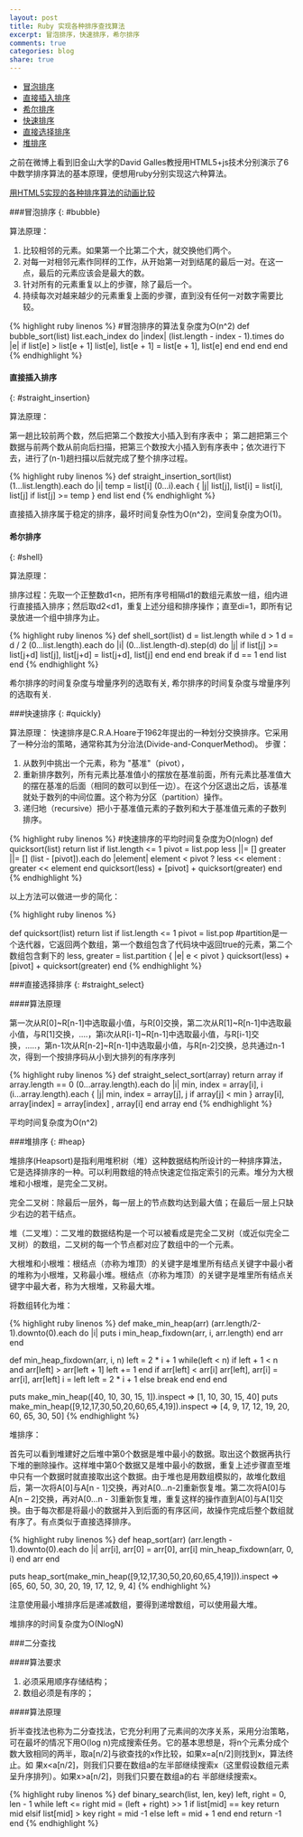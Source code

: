 ```yaml
---
layout: post
title: Ruby 实现各种排序查找算法
excerpt: 冒泡排序，快速排序，希尔排序
comments: true
categories: blog
share: true
---
```


* [冒泡排序](#bubble)
* [直接插入排序](#straight_insertion)
* [希尔排序](#shell)
* [快速排序](#quickly)
* [直接选择排序](#straight_select)
* [堆排序](#heap)

之前在微博上看到旧金山大学的David Galles教授用HTML5+js技术分别演示了6中数学排序算法的基本原理，便想用ruby分别实现这六种算法。

[用HTML5实现的各种排序算法的动画比较](http://www.webhek.com/misc/comparison-sort/)

###冒泡排序
{: #bubble}

算法原理：

1. 比较相邻的元素。如果第一个比第二个大，就交换他们两个。
2. 对每一对相邻元素作同样的工作，从开始第一对到结尾的最后一对。在这一点，最后的元素应该会是最大的数。
3. 针对所有的元素重复以上的步骤，除了最后一个。
4. 持续每次对越来越少的元素重复上面的步骤，直到没有任何一对数字需要比较。

{% highlight ruby linenos %}
#冒泡排序的算法复杂度为O(n^2)
def bubble_sort(list)
    list.each_index do |index|
        (list.length - index - 1).times do |e|
            if list[e] > list[e + 1]
                list[e], list[e + 1] = list[e + 1], list[e]
            end
        end
    end
end
{% endhighlight %}

#### 直接插入排序
{: #straight_insertion}

算法原理：

第一趟比较前两个数，然后把第二个数按大小插入到有序表中； 第二趟把第三个数据与前两个数从前向后扫描，把第三个数按大小插入到有序表中；依次进行下去，进行了(n-1)趟扫描以后就完成了整个排序过程。

{% highlight ruby linenos %}
def straight_insertion_sort(list)
  (1...list.length).each do |i|
    temp = list[i]
    (0...i).each { |j| list[j], list[i] = list[i], list[j] if list[j] >= temp }
  end
  list
end
{% endhighlight %}

直接插入排序属于稳定的排序，最坏时间复杂性为O(n^2)，空间复杂度为O(1)。

#### 希尔排序
{: #shell}

算法原理：

排序过程：先取一个正整数d1<n，把所有序号相隔d1的数组元素放一组，组内进行直接插入排序；然后取d2<d1，重复上述分组和排序操作；直至di=1，即所有记录放进一个组中排序为止。

{% highlight ruby linenos %}
def shell_sort(list)
  d = list.length
  while d > 1
    d = d / 2
   (0...list.length).each do |i|
    (0...list.length-d).step(d) do |j|
     if list[j] >= list[j+d]
      list[j], list[j+d] = list[j+d], list[j]
     end
    end
   end
    break if d == 1
  end
  list
end
{% endhighlight %}

希尔排序的时间复杂度与增量序列的选取有关, 希尔排序的时间复杂度与增量序列的选取有关.

###快速排序
{: #quickly}

算法原理：
快速排序是C.R.A.Hoare于1962年提出的一种划分交换排序。它采用了一种分治的策略，通常称其为分治法(Divide-and-ConquerMethod)。
步骤：

1. 从数列中挑出一个元素，称为 "基准"（pivot），
2. 重新排序数列，所有元素比基准值小的摆放在基准前面，所有元素比基准值大的摆在基准的后面（相同的数可以到任一边）。在这个分区退出之后，该基准就处于数列的中间位置。这个称为分区（partition）操作。
3. 递归地（recursive）把小于基准值元素的子数列和大于基准值元素的子数列排序。

{% highlight ruby linenos %}
#快速排序的平均时间复杂度为O(nlogn)
def quicksort(list)
    return list if list.length <= 1
    pivot = list.pop
    less    ||= []
    greater ||= []
    (list - [pivot]).each do |element|
        element < pivot ? less << element : greater << element
    end
    quicksort(less) + [pivot] + quicksort(greater)
end
{% endhighlight %}

以上方法可以做进一步的简化：

{% highlight ruby linenos %}

def quicksort(list)
    return list if list.length <= 1
    pivot = list.pop
    #partition是一个迭代器，它返回两个数组，第一个数组包含了代码块中返回true的元素，第二个数组包含剩下的
    less, greater = list.partition { |e| e < pivot }
    quicksort(less) + [pivot] + quicksort(greater)
end
{% endhighlight %}

###直接选择排序
{: #straight_select}

####算法原理

第一次从R[0]~R[n-1]中选取最小值，与R[0]交换，第二次从R[1]~R[n-1]中选取最小值，与R[1]交换，....，第i次从R[i-1]~R[n-1]中选取最小值，与R[i-1]交换，.....，第n-1次从R[n-2]~R[n-1]中选取最小值，与R[n-2]交换，总共通过n-1次，得到一个按排序码从小到大排列的有序序列

{% highlight ruby linenos %}
def straight_select_sort(array)
  return array if array.length == 0
  (0...array.length).each do |i|
    min, index = array[i], i
    (i...array.length).each { |j| min, index = array[j], j if array[j] < min }
    array[i], array[index] = array[index] , array[i]
  end
  array
end
{% endhighlight %}

平均时间复杂度为O(n^2)

###堆排序
{: #heap}

堆排序(Heapsort)是指利用堆积树（堆）这种数据结构所设计的一种排序算法，它是选择排序的一种。可以利用数组的特点快速定位指定索引的元素。堆分为大根堆和小根堆，是完全二叉树。

完全二叉树：除最后一层外，每一层上的节点数均达到最大值；在最后一层上只缺少右边的若干结点。

堆（二叉堆）：二叉堆的数据结构是一个可以被看成是完全二叉树（或近似完全二叉树）的数组，二叉树的每一个节点都对应了数组中的一个元素。

大根堆和小根堆：根结点（亦称为堆顶）的关键字是堆里所有结点关键字中最小者的堆称为小根堆，又称最小堆。根结点（亦称为堆顶）的关键字是堆里所有结点关键字中最大者，称为大根堆，又称最大堆。

将数组转化为堆：

{% highlight ruby linenos %}
def make_min_heap(arr)
   (arr.length/2-1).downto(0).each do |i|
     puts i
     min_heap_fixdown(arr, i, arr.length)
   end
   arr
end

def min_heap_fixdown(arr, i, n)
   left = 2 * i + 1
   while(left < n)
     if left + 1 < n and arr[left] > arr[left + 1]
       left += 1
     end
     if arr[left] < arr[i]
      arr[left], arr[i] = arr[i], arr[left]
      i = left
      left = 2 * i + 1
     else
      break
     end
   end
end

puts make_min_heap([40, 10, 30, 15, 1]).inspect => [1, 10, 30, 15, 40]
puts make_min_heap([9,12,17,30,50,20,60,65,4,19]).inspect => [4, 9, 17, 12, 19, 20, 60, 65, 30, 50]
{% endhighlight %}

堆排序：

首先可以看到堆建好之后堆中第0个数据是堆中最小的数据。取出这个数据再执行下堆的删除操作。这样堆中第0个数据又是堆中最小的数据，重复上述步骤直至堆中只有一个数据时就直接取出这个数据。由于堆也是用数组模拟的，故堆化数组后，第一次将A[0]与A[n - 1]交换，再对A[0…n-2]重新恢复堆。第二次将A[0]与A[n – 2]交换，再对A[0…n - 3]重新恢复堆，重复这样的操作直到A[0]与A[1]交换。由于每次都是将最小的数据并入到后面的有序区间，故操作完成后整个数组就有序了。有点类似于直接选择排序。

{% highlight ruby linenos %}
def heap_sort(arr)
   (arr.length - 1).downto(0).each do |i|
     arr[i], arr[0] = arr[0], arr[i]
     min_heap_fixdown(arr, 0, i)
   end
   arr
end

puts heap_sort(make_min_heap([9,12,17,30,50,20,60,65,4,19])).inspect => [65, 60, 50, 30, 20, 19, 17, 12, 9, 4]
{% endhighlight %}

注意使用最小堆排序后是递减数组，要得到递增数组，可以使用最大堆。

堆排序的时间复杂度为O(NlogN)

###二分查找

####算法要求

1. 必须采用顺序存储结构；
2. 数组必须是有序的；

####算法原理

折半查找法也称为二分查找法，它充分利用了元素间的次序关系，采用分治策略，可在最坏的情况下用O(log n)完成搜索任务。它的基本思想是，将n个元素分成个数大致相同的两半，取a[n/2]与欲查找的x作比较，如果x=a[n/2]则找到x，算法终止。如 果x<a[n/2]，则我们只要在数组a的左半部继续搜索x（这里假设数组元素呈升序排列）。如果x>a[n/2]，则我们只要在数组a的右 半部继续搜索x。

{% highlight ruby linenos %}
def binary_search(list, len, key)
    left, right = 0, len - 1
    while left <= right
        mid = (left + right) >> 1
        if list[mid] == key
            return mid
        elsif list[mid] > key
            right = mid -1
        else
            left = mid + 1
        end
    end
    return -1
end
{% endhighlight %}